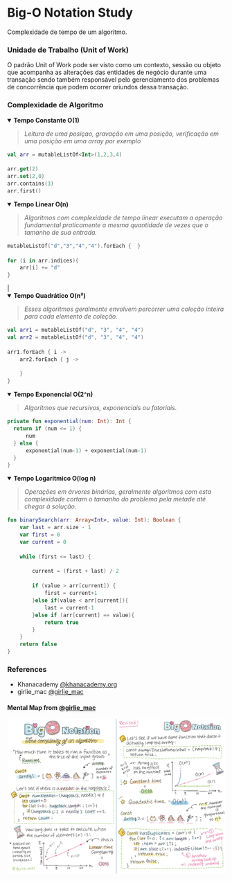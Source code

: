 # Big-O Notation Study
Complexidade de tempo de um algoritmo.


### Unidade de Trabalho (Unit of Work)
O padrão Unit of Work pode ser visto como um contexto, sessão ou objeto que acompanha as alterações das entidades de negócio durante uma transação sendo também responsável pelo gerenciamento dos problemas de concorrência que podem ocorrer oriundos dessa transação.

### Complexidade de  Algoritmo
<details open><summary><b> Tempo Constante O(1) </b></summary>

> _Leitura de uma posiçao, gravação em uma posição, verificação em uma posição em uma array por exemplo_

```kotlin
val arr = mutableListOf<Int>(1,2,3,4)

arr.get(2)
arr.set(2,0)
arr.contains(3)
arr.first()
```    
</details>



<details open><summary><b> Tempo Linear O(n) </b></summary>

> _Algoritmos com complexidade de tempo linear executam a operação fundamental praticamente a mesma quantidade de vezes que o tamanho de sua entrada._

```kotlin
mutableListOf("d","3","4","4").forEach {  }

for (i in arr.indices){
    arr[i] += "d"
}
```    
</details>|

<details open><summary><b> Tempo Quadrático O(n²) </b></summary>

> _Esses algoritmos geralmente envolvem percorrer uma coleção inteira para cada elemento de coleção._

```kotlin
val arr1 = mutableListOf("d", "3", "4", "4")
val arr2 = mutableListOf("d", "3", "4", "4")

arr1.forEach { i ->
    arr2.forEach { j ->

    }
}
```    
</details>

<details open><summary><b> Tempo Exponencial O(2^n) </b></summary>

> _Algoritmos que recursivos, exponenciais ou fatoriais._

```kotlin
private fun exponential(num: Int): Int {
  return if (num <= 1) {
      num
  } else {
      exponential(num-1) + exponential(num-1)
  }
}
```    
</details>

<details open><summary><b> Tempo Logaritmico O(log n) </b></summary>

> _Operações em árvores binárias, geralmente algoritmos com esta complexidade cortam o tamanho do problema pela metade até chegar à solução._

```kotlin
fun binarySearch(arr: Array<Int>, value: Int): Boolean {
    var last = arr.size - 1
    var first = 0
    var current = 0

    while (first <= last) {

        current = (first + last) / 2

        if (value > arr[current]) {
            first = current+1
        }else if(value < arr[current]){
            last = current-1
        }else if (arr[current] == value){
            return true
        }
    }
    return false
}
```    
</details>


### References

- Khanacademy [@khanacademy.org](https://pt.khanacademy.org/computing/computer-science/algorithms/asymptotic-notation/a/big-o-notation)
- girlie_mac [@girlie_mac](https://twitter.com/girlie_mac/status/1229353683089068032/photo/1)


#### Mental Map from [@girlie_mac](https://twitter.com/girlie_mac)
<img src="map/mental_map.jpeg"/>
